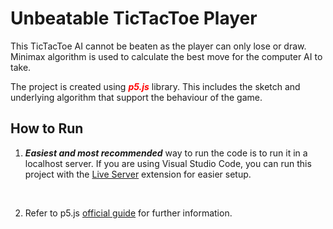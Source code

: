 # Unbeatable TicTacToe Player

This TicTacToe AI cannot be beaten as the player can only lose or draw. Minimax algorithm is used to calculate the best move for the computer AI to take.

The project is created using **<span style="color:red">_p5.js_</span>** library. This includes the sketch and underlying algorithm that support the behaviour of the game.

## How to Run

1. **_Easiest and most recommended_** way to run the code is to run it in a localhost server.
   If you are using Visual Studio Code, you can run this project with the [Live Server](https://marketplace.visualstudio.com/items?itemName=ritwickdey.LiveServer) extension for easier setup.

<br>

2. Refer to p5.js [official guide](https://p5js.org/get-started/) for further information.
